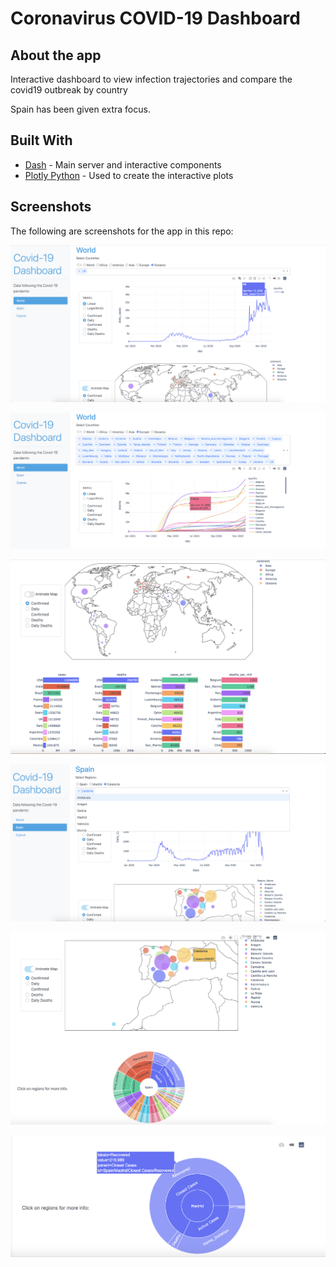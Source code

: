 # Coronavirus COVID-19 Dashboard

## About the app

Interactive dashboard to view infection trajectories and compare the covid19 outbreak by country

Spain has been given extra focus.

## Built With

- [Dash](https://dash.plot.ly/) - Main server and interactive components
- [Plotly Python](https://plot.ly/python/) - Used to create the interactive plots

## Screenshots

The following are screenshots for the app in this repo:

![screenshot](screenshots/world.png)

![screenshot](screenshots/deaths.png)

![screenshot](screenshots/worldmap.png)

![screenshot](screenshots/spain.png)

![screenshot](screenshots/spain_map.png)

![screenshot](screenshots/madrid.png)
